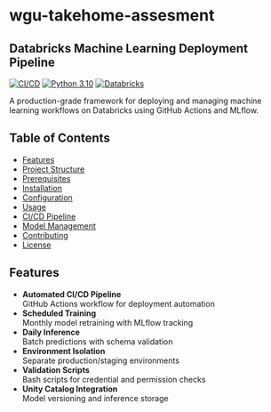 # wgu-takehome-assesment

## Databricks Machine Learning Deployment Pipeline

[![CI/CD](https://github.com/saikumarpochireddygari/wgu-takehome-assesment/actions/workflows/deploy.yml/badge.svg)](https://github.com/your-username/your-repo/actions)
[![Python 3.10](https://img.shields.io/badge/python-3.10-blue.svg)](https://www.python.org/downloads/)
[![Databricks](https://img.shields.io/badge/Databricks-Runtime_13.3-red)](https://docs.databricks.com/)

A production-grade framework for deploying and managing machine learning workflows on Databricks using GitHub Actions and MLflow.

## Table of Contents
- [Features](#features)
- [Project Structure](#project-structure)
- [Prerequisites](#prerequisites)
- [Installation](#installation)
- [Configuration](#configuration)
- [Usage](#usage)
- [CI/CD Pipeline](#cicd-pipeline)
- [Model Management](#model-management)
- [Contributing](#contributing)
- [License](#license)

## Features

- **Automated CI/CD Pipeline**  
  GitHub Actions workflow for deployment automation
- **Scheduled Training**  
  Monthly model retraining with MLflow tracking
- **Daily Inference**  
  Batch predictions with schema validation
- **Environment Isolation**  
  Separate production/staging environments
- **Validation Scripts**  
  Bash scripts for credential and permission checks
- **Unity Catalog Integration**  
  Model versioning and inference storage
